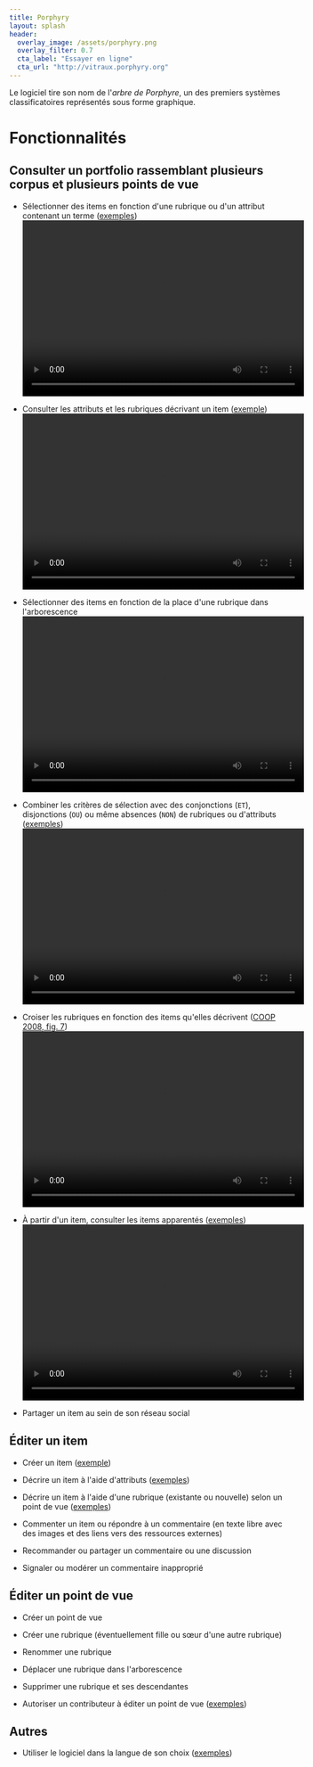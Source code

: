 ```yaml
---
title: Porphyry
layout: splash
header:
  overlay_image: /assets/porphyry.png
  overlay_filter: 0.7
  cta_label: "Essayer en ligne"
  cta_url: "http://vitraux.porphyry.org"
---
```


Le logiciel tire son nom de l'*arbre de Porphyre*, 
un des premiers systèmes classificatoires représentés sous forme graphique.

# Fonctionnalités

## Consulter un portfolio rassemblant plusieurs corpus et plusieurs points de vue

 - Sélectionner des items en fonction d'une rubrique ou d'un attribut contenant un terme ([exemples](https://github.com/Hypertopic/Porphyry/blob/v7/features/portfolio_search.feature)) 
<video width="506" height="316" controls=""><source src="/assets/porphyry_topic_search.mp4" type="video/mp4">Votre navigateur ne sait pas afficher des vidéos au format MPEG 4.</video>

 - Consulter les attributs et les rubriques décrivant un item ([exemple](https://github.com/Hypertopic/Porphyry/blob/v7/features/item_consult.feature))
<video width="506" height="316" controls=""><source src="/assets/porphyry_item_consult.mp4" type="video/mp4">Votre navigateur ne sait pas afficher des vidéos au format MPEG 4.</video>

 - Sélectionner des items en fonction de la place d'une rubrique dans l'arborescence
<video width="506" height="316" controls=""><source src="/assets/porphyry_tree_structure_topic_search.mp4" type="video/mp4">Votre navigateur ne sait pas afficher des vidéos au format MPEG 4.</video>

 - Combiner les critères de sélection avec des conjonctions (`ET`), disjonctions (`OU`) ou même absences (`NON`) de rubriques ou d'attributs ([exemples](https://github.com/Hypertopic/Porphyry/blob/v7/features/portfolio_browse.feature))
<video width="506" height="316" controls=""><source src="/assets/porphyry_boolean_consult.mp4" type="video/mp4">Votre navigateur ne sait pas afficher des vidéos au format MPEG 4.</video>
 
 - Croiser les rubriques en fonction des items qu'elles décrivent ([COOP 2008, fig. 7](https://hal-utt.archives-ouvertes.fr/hal-02917695))
<video width="506" height="316" controls=""><source src="/assets/porphyry_cross_topic.mp4" type="video/mp4">Votre navigateur ne sait pas afficher des vidéos au format MPEG 4.</video>
 
 - À partir d'un item, consulter les items apparentés ([exemples](https://github.com/Hypertopic/Porphyry/blob/v7/features/item_get_related_items.feature))
<video width="506" height="316" controls=""><source src="/assets/porphyry_items_with_same_topic.mp4" type="video/mp4">Votre navigateur ne sait pas afficher des vidéos au format MPEG 4.</video>

 - Partager un item au sein de son réseau social


## Éditer un item

 - Créer un item ([exemple](https://github.com/Hypertopic/Porphyry/blob/v7/features/item_creation.feature))
 
 - Décrire un item à l'aide d'attributs ([exemples](https://github.com/Hypertopic/Porphyry/blob/v7/features/attribute_set.feature))
 
 - Décrire un item à l'aide d'une rubrique (existante ou nouvelle) selon un point de vue ([exemples](https://github.com/Hypertopic/Porphyry/blob/v7/features/topic_assign.feature))
 
 - Commenter un item ou répondre à un commentaire (en texte libre avec des images et des liens vers des ressources externes)
 
 - Recommander ou partager un commentaire ou une discussion
 
 - Signaler ou modérer un commentaire inapproprié
  
## Éditer un point de vue

 - Créer un point de vue
 
 - Créer une rubrique (éventuellement fille ou sœur d'une autre rubrique)
 
 - Renommer une rubrique
 
 - Déplacer une rubrique dans l'arborescence
 
 - Supprimer une rubrique et ses descendantes
 
 - Autoriser un contributeur à éditer un point de vue ([exemples](https://github.com/Hypertopic/Porphyry/blob/v7/features/viewpoint_authorize_editing.feature))

## Autres

- Utiliser le logiciel dans la langue de son choix ([exemples](https://github.com/Hypertopic/Porphyry/blob/v7/features/lang_set.feature))
